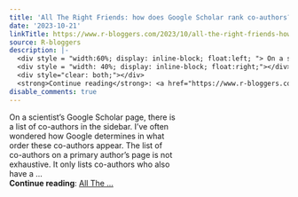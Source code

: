 ```yaml
---
title: 'All The Right Friends: how does Google Scholar rank co-authors?'
date: '2023-10-21'
linkTitle: https://www.r-bloggers.com/2023/10/all-the-right-friends-how-does-google-scholar-rank-co-authors/
source: R-bloggers
description: |-
  <div style = "width:60%; display: inline-block; float:left; "> On a scientist’s Google Scholar page, there is a list of co-authors in the sidebar. I’ve often wondered how Google determines in what order these co-authors appear. The list of co-authors on a primary author’s page is not exhaustive. It only lists co-authors who also have a ...</div>
  <div style = "width: 40%; display: inline-block; float:right;"></div>
  <div style="clear: both;"></div>
  <strong>Continue reading</strong>: <a href="https://www.r-bloggers.com/2023/10/all-the-right-friends-how-does-google-scholar-rank-co-authors/">All The  ...
disable_comments: true
---
```

<div style = "width:60%; display: inline-block; float:left; "> On a scientist’s Google Scholar page, there is a list of co-authors in the sidebar. I’ve often wondered how Google determines in what order these co-authors appear. The list of co-authors on a primary author’s page is not exhaustive. It only lists co-authors who also have a ...</div>
<div style = "width: 40%; display: inline-block; float:right;"></div>
<div style="clear: both;"></div>
<strong>Continue reading</strong>: <a href="https://www.r-bloggers.com/2023/10/all-the-right-friends-how-does-google-scholar-rank-co-authors/">All The  ...
